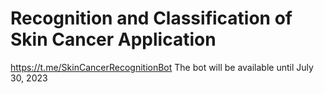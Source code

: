# Recognition and Classification of Skin Cancer Application 

https://t.me/SkinCancerRecognitionBot
The bot will be available until July 30, 2023
